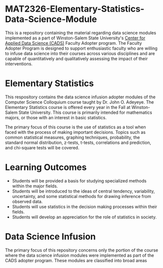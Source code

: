 # MAT2326-Elementary-Statistics-Data-Science-Module
This is a repository containing the material regarding data science modules implemented as a part of Winston-Salem State University's [Center for Applied Data Science (CADS)](https://www.wssu.edu/academics/colleges-and-departments/college-of-arts-sciences-business-education/center-for-applied-data-science/index.html) Faculty Adopter program. The Faculty Adopter Program is designed to support enthusiastic faculty who are willing to infuse data science into their courses across various disciplines and are capable of quantitatively and qualitatively assessing the impact of their interventions. 

# Elementary Statistics
This respository contains the data science infusion adopter modules of the Computer Science Colloquium course taught by Dr. John O. Adeyeye. The Elementary Statistics course is offered every year in the Fall at Winston-Salem State University. This course is primarily intended for mathematics majors, or those with an interest in basic statistics.

The primary focus of this course is the use of statistics as a tool when faced with the process of making important decisions. Topics such as common statistical measures, graphing techniques, probability, the standard normal distribution, z-tests, t-tests, correlations and prediction, and chi-square tests will be covered.

# Learning Outcomes
* Students will be provided a basis for studying specialized methods within the major fields.
* Students will be introduced to the ideas of central tendency, variability, uncertainty, and some statistical methods for drawing inference from observed data.
* Students will use statistics in the decision making processes within their fields.
* Students will develop an appreciation for the role of statistics in society.

# Data Science Infusion
The primary focus of this repository concerns only the portion of the course where the data science infusion modules were implemented as part of the CADS adopter program. These modules are classified into broad areas
